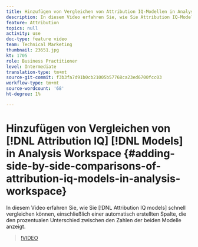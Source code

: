 ```yaml
---
title: Hinzufügen von Vergleichen von Attribution IQ-Modellen in Analysis Workspace
description: In diesem Video erfahren Sie, wie Sie Attribution IQ-Modelle schnell vergleichen können, einschließlich einer automatisch erstellten Spalte, die den prozentualen Unterschied zwischen den Zahlen der beiden Modelle anzeigt.
feature: Attribution
topics: null
activity: use
doc-type: feature video
team: Technical Marketing
thumbnail: 23651.jpg
kt: 1705
role: Business Practitioner
level: Intermediate
translation-type: tm+mt
source-git-commit: f3b3fa7d91b0cb21005b57768ca23ed6700fcc03
workflow-type: tm+mt
source-wordcount: '68'
ht-degree: 1%

---
```



# Hinzufügen von Vergleichen von [!DNL Attribution IQ] [!DNL Models] in Analysis Workspace {#adding-side-by-side-comparisons-of-attribution-iq-models-in-analysis-workspace}

In diesem Video erfahren Sie, wie Sie [!DNL Attribution IQ models] schnell vergleichen können, einschließlich einer automatisch erstellten Spalte, die den prozentualen Unterschied zwischen den Zahlen der beiden Modelle anzeigt.

>[!VIDEO](https://video.tv.adobe.com/v/23651/?quality=12)
